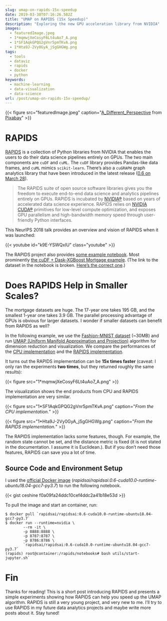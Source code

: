 ```yaml
---
slug: umap-on-rapids-15x-speedup
date: 2019-03-30T07:16:26.582Z
title: "UMAP on RAPIDS (15x Speedup)"
description: "Exploring the new GPU acceleration library from NVIDIA"
images:
  - featuredImage.jpeg
  - 1*mqmwjXeCosyF6Lt4uAo7_A.png
  - 1*SF1AqkGPQG2gVnr5pmTKvA.png
  - 1*Hta9J-2Vy0GyA_jSgGHGWg.png
tags:
  - tools
  - dataviz
  - rapids
  - docker
  - python
keywords:
  - machine-learning
  - data-visualization
  - data-science
url: /post/umap-on-rapids-15x-speedup/
---
```


{{< figure src="featuredImage.jpeg" caption="[A_Different_Perspective](https://pixabay.com/users/A_Different_Perspective-2135817/?utm_source=link-attribution&utm_medium=referral&utm_campaign=image&utm_content=3648832) from [Pixabay](https://pixabay.com/?utm_source=link-attribution&utm_medium=referral&utm_campaign=image&utm_content=3648832)" >}}

# RAPIDS

[RAPIDS](https://rapids.ai/) is a collection of Python libraries from NVIDIA that enables the users to do their data science pipelines entirely on GPUs. The two main components are `cuDF` and `cuML`. The `cuDF` library provides Pandas-like data frames, and `cuML` mimics `scikit-learn`. There’s also a `cuGRAPH` graph analytics library that have been introduced in the latest release ([0.6 on March 28](https://medium.com/rapids-ai/the-road-to-1-0-building-for-the-long-haul-657ae1afdfd6)).

> The RAPIDS suite of open source software libraries gives you the freedom to execute end-to-end data science and analytics pipelines entirely on GPUs. RAPIDS is incubated by [NVIDIA®](https://nvidia.com) based on years of accelerated data science experience. RAPIDS relies on [NVIDIA CUDA®](https://developer.nvidia.com/cuda-toolkit) primitives for low-level compute optimization, and exposes GPU parallelism and high-bandwidth memory speed through user-friendly Python interfaces.

This NeurIPS 2018 talk provides an overview and vision of RAPIDS when it was launched:

{{< youtube id="k9E-YSWQxIU" class="youtube" >}}

The RAPIDS project also provides [some example notebook](https://github.com/rapidsai/notebooks). Most prominently [the cuDF + Dask-XGBoost Mortgage example](https://github.com/rapidsai/notebooks/blob/branch-0.6/mortgage/E2E.ipynb). (The link to the dataset in the notebook is broken. [Here’s the correct one](https://rapidsai.github.io/datasets/).)

# Does RAPIDS Help in Smaller Scales?

The mortgage datasets are huge. The 17-year one takes 195 GB, and the smallest 1-year one takes 3.9 GB. The parallel processing advantage of GPUs is obvious for larger datasets. I wonder if smaller datasets can benefit from RAPIDS as well?

In the following example, we use the [Fashion-MNIST dataset](https://github.com/zalandoresearch/fashion-mnist) (~30MB) and run [UMAP (Uniform Manifold Approximation and Projection)](https://umap-learn.readthedocs.io/en/latest/) algorithm for dimension reduction and visualization. We compare the performances of the [CPU implementation](https://github.com/lmcinnes/umap) and the [RAPIDS implementation](https://rapidsai.github.io/projects/cuml/en/0.6.0/api.html#umap).

It turns out the RAPIDS implementation can be **15x times faster** (caveat: I only ran the experiments **two times**, but they returned roughly the same results):

{{< figure src="1*mqmwjXeCosyF6Lt4uAo7_A.png" >}}

The visualization shows the end products from CPU and RAPIDS implementation are very similar.

{{< figure src="1*SF1AqkGPQG2gVnr5pmTKvA.png" caption="*From the CPU implementation.*" >}}

{{< figure src="1*Hta9J-2Vy0GyA_jSgGHGWg.png" caption="*From the RAPIDS implementation.*" >}}

The RAPIDS implementation lacks some features, though. For example, the random state cannot be set, and the distance metric is fixed (it is not stated in the documentation. I assume it is Euclidean.). But if you don’t need those features, RAPIDS can save you a lot of time.

## Source Code and Environment Setup

I used the [official Docker image](https://docs.rapids.ai/containers/rapids-demo) (*rapidsai/rapidsai:0.6-cuda10.0-runtime-ubuntu18.04-gcc7-py3.7*) to run the following notebook.

{{< gist ceshine f0a09fa24ddc10cef4ddc2a41b18e53d >}}

To pull the image and start an container, run:

```
$ docker pull `rapidsai/rapidsai:0.6-cuda10.0-runtime-ubuntu18.04-gcc7-py3.7`
$ docker run --runtime=nvidia \
        --rm -it \
        -p 8888:8888 \
        -p 8787:8787 \
        -p 8786:8786 \
        `rapidsai/rapidsai:0.6-cuda10.0-runtime-ubuntu18.04-gcc7-py3.7`
(rapids) root@container:/rapids/notebooks# bash utils/start-jupyter.sh`
```


# Fin

Thanks for reading! This is a short post introducing RAPIDS and presents a simple experiments showing how RAPIDS can help you speed up the UMAP algorithm. RAPIDS is still a very young project, and very new to me. I’ll try to use RAPIDS in my future data analytics projects and maybe write more posts about it. Stay tuned!